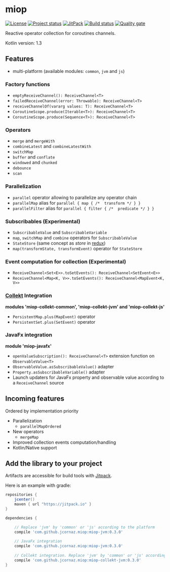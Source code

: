 # miop
[![License](https://img.shields.io/badge/license-MIT-blue.svg)](LICENSE)
[![Project status](https://img.shields.io/badge/status-experimental-yellow.svg)](https://gist.githubusercontent.com/jcornaz/46736c3d1f21b4c929bd97549b7406b2/raw/ProjectStatusFlow)
[![JitPack](https://jitpack.io/v/jcornaz/miop.svg)](https://jitpack.io/#jcornaz/miop)
[![Build status](https://travis-ci.com/jcornaz/miop.svg?branch=master)](https://travis-ci.com/jcornaz/miop)
[![Quality gate](https://sonarcloud.io/api/project_badges/measure?project=jcornaz_miop&metric=alert_status)](https://sonarcloud.io/dashboard?id=jcornaz_miop)

Reactive operator collection for coroutines channels.

Kotlin version: 1.3

## Features
* multi-platform (available modules: `common`, `jvm` and `js`)

### Factory functions
* `emptyReceiveChannel(): ReceiveChannel<T>`
* `failedReceiveChannel(error: Throwable): ReceiveChannel<T>`
* `receiveChannelOf(vararg values: T): ReceiveChannel<T>`
* `CoroutineScope.produce(Iterable<T>): ReceiveChannel<T>`
* `CoroutineScope.produce(Sequence<T>): ReceiveChannel<T>`

### Operators
* `merge` and `mergeWith`
* `combineLatest` and `combineLatestWith`
* `switchMap`
* `buffer` and `conflate`
* `windowed` and `chunked`
* `debounce`
* `scan`

### Parallelization
* `parallel` operator allowing to parallelize any operator chain
* `parallelMap` alias for `parallel { map { /*  transform */ } }`
* `parallelFilter` alias for `parallel { filter { /*  predicate */ } }`

### Subscribables (Experimental)
* `SubscribableValue` and `SubscribableVariable`
* `map`, `switchMap` and `combine` operators for `SubscribableValue`
* `StateStore` (same concept as *store* in [redux](https://redux.js.org/))
* `map(transformState, transformEvent)` operator for `StateStore`  

### Event computation for collection (Experimental)
* `ReceiveChannel<Set<E>>.toSetEvents(): ReceiveChannel<SetEvent<E>>`
* `ReceiveChannel<Map<K, V>>.toSetEvents(): ReceiveChannel<MapEvent<K, V>>`

### [Collekt](https://github.com/jcornaz/collekt) Integration
**modules 'miop-collekt-common', 'miop-collekt-jvm' and 'miop-collekt-js'**
* `PersistentMap.plus(MapEvent)` operator
* `PersistentSet.plus(SetEvent)` operator

### JavaFx integration
**module 'miop-javafx'**
* `openValueSubscription(): ReceiveChannel<T>` extension function on `ObservableValue<T>` 
* `ObservableValue.asSubscribableValue()` adapter 
* `Property.asSubscribableVariable()` adapter
* Launch updaters for JavaFx property and observable value according to a `ReceiveChannel` source 

## Incoming features
Ordered by implementation priority
* Parallelization
  * `parallelMapOrdered`
* New operators
  * `mergeMap`
* Improved collection events computation/handling
* Kotlin/Native support

## Add the library to your project
Artifacts are accessible for build tools with [Jitpack](https://jitpack.io/#jcornaz/miop).

Here is an example with gradle:
```groovy
repositories {
    jcenter()
    maven { url "https://jitpack.io" }
}

dependencies {

    // Replace 'jvm' by 'common' or 'js' according to the platform
    compile 'com.github.jcornaz.miop:miop-jvm:0.3.0'
    
    // JavaFx integration
    compile 'com.github.jcornaz.miop:miop-jvm:0.3.0'
   
    // Collekt integration. Replace 'jvm' by 'common' or 'js' according to the platform
    compile 'com.github.jcornaz.miop:miop-collekt-jvm:0.3.0'
}
```
